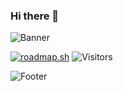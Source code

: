### Hi there 👋

![Banner](https://github.com/xarop-pa-toss/xarop-pa-toss/assets/12295009/edb7b3d2-ef2b-4daa-a593-810f628e4786)


[![roadmap.sh](https://api.roadmap.sh/v1-badge/tall/649013f2779070ae624b432a?variant=dark)](https://roadmap.sh)
![Visitors](https://api.visitorbadge.io/api/visitors?path=https%3A%2F%2Fgithub.com%2Fxarop-pa-toss&label=Visitors&labelColor=%23d9e3f0&countColor=%23ba68c8&style=plastic)
<!--
**xarop-pa-toss/xarop-pa-toss** is a ✨ _special_ ✨ repository because its `README.md` (this file) appears on your GitHub profile.

Here are some ideas to get you started:

- 🔭 I’m currently working on ...
- 🌱 I’m currently learning ...
- 👯 I’m looking to collaborate on ...
- 🤔 I’m looking for help with ...
- 💬 Ask me about ...
- 📫 How to reach me: ...
- 😄 Pronouns: ...
- ⚡ Fun fact: ...
-->
![Footer](https://github.com/xarop-pa-toss/xarop-pa-toss/assets/12295009/9959dc84-dfc3-40f0-bb07-2fb29090e890)
